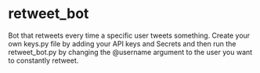 # retweet_bot
Bot that retweets every time a specific user tweets something. 
Create your own keys.py file by adding your API keys and Secrets and then run the retweet_bot.py by changing the @username argument to the user you want to constantly retweet. 
